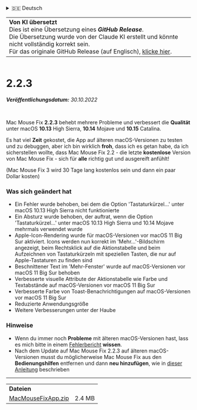 <details>
<summary>🇩🇪 Deutsch</summary>

[🇬🇧 English (GitHub)](https://github.com/noah-nuebling/mac-mouse-fix/releases/tag/2.2.3)\
[🇦🇩 Català](https://redirect.macmousefix.com/?target=mmf-release&tag=2.2.3&locale=ca)\
**🇩🇪 Deutsch**\
[🇪🇸 Español](https://redirect.macmousefix.com/?target=mmf-release&tag=2.2.3&locale=es)\
[🇫🇷 Français](https://redirect.macmousefix.com/?target=mmf-release&tag=2.2.3&locale=fr)\
[🇮🇩 Indonesia](https://redirect.macmousefix.com/?target=mmf-release&tag=2.2.3&locale=id)\
[🇮🇹 Italiano](https://redirect.macmousefix.com/?target=mmf-release&tag=2.2.3&locale=it)\
[🇭🇺 Magyar](https://redirect.macmousefix.com/?target=mmf-release&tag=2.2.3&locale=hu)\
[🇳🇱 Nederlands](https://redirect.macmousefix.com/?target=mmf-release&tag=2.2.3&locale=nl)\
[🇵🇱 Polski](https://redirect.macmousefix.com/?target=mmf-release&tag=2.2.3&locale=pl)\
[🇧🇷 Português (Brasil)](https://redirect.macmousefix.com/?target=mmf-release&tag=2.2.3&locale=pt-BR)\
[🇵🇹 Português (Portugal)](https://redirect.macmousefix.com/?target=mmf-release&tag=2.2.3&locale=pt-PT)\
[🇷🇴 Română](https://redirect.macmousefix.com/?target=mmf-release&tag=2.2.3&locale=ro)\
[🇸🇪 Svenska](https://redirect.macmousefix.com/?target=mmf-release&tag=2.2.3&locale=sv)\
[🇻🇳 Tiếng Việt](https://redirect.macmousefix.com/?target=mmf-release&tag=2.2.3&locale=vi)\
[🇹🇷 Türkçe](https://redirect.macmousefix.com/?target=mmf-release&tag=2.2.3&locale=tr)\
[🇨🇿 Čeština](https://redirect.macmousefix.com/?target=mmf-release&tag=2.2.3&locale=cs)\
[🇬🇷 Ελληνικά](https://redirect.macmousefix.com/?target=mmf-release&tag=2.2.3&locale=el)\
[🇷🇺 Русский](https://redirect.macmousefix.com/?target=mmf-release&tag=2.2.3&locale=ru)\
[🇺🇦 Українська](https://redirect.macmousefix.com/?target=mmf-release&tag=2.2.3&locale=uk)\
[🇮🇱 עברית](https://redirect.macmousefix.com/?target=mmf-release&tag=2.2.3&locale=he)\
[🇸🇦 العربية](https://redirect.macmousefix.com/?target=mmf-release&tag=2.2.3&locale=ar)\
[🇮🇳 हिन्दी](https://redirect.macmousefix.com/?target=mmf-release&tag=2.2.3&locale=hi)\
[🇹🇭 ไทย](https://redirect.macmousefix.com/?target=mmf-release&tag=2.2.3&locale=th)\
[🇨🇳 中文 (简体)](https://redirect.macmousefix.com/?target=mmf-release&tag=2.2.3&locale=zh-Hans)\
[🇨🇳 中文 (繁體)](https://redirect.macmousefix.com/?target=mmf-release&tag=2.2.3&locale=zh-Hant)\
[🇭🇰 中文（香港)](https://redirect.macmousefix.com/?target=mmf-release&tag=2.2.3&locale=zh-HK)\
[🇯🇵 日本語](https://redirect.macmousefix.com/?target=mmf-release&tag=2.2.3&locale=ja)\
[🇰🇷 한국어](https://redirect.macmousefix.com/?target=mmf-release&tag=2.2.3&locale=ko)\
[Help translate Mac Mouse Fix to different languages!](https://github.com/noah-nuebling/mac-mouse-fix/discussions/731)
</details>
<table align=><td>
<b>Von KI übersetzt</b><br>
Dies ist eine Übersetzung eines <b><em>GitHub Release</em></b>.<br>
Die Übersetzung wurde von der Claude KI erstellt und könnte nicht vollständig korrekt sein.<br>
Für das originale GitHub Release (auf Englisch), <a href="https://github.com/noah-nuebling/mac-mouse-fix/releases/tag/2.2.3">klicke hier</a>.
</td></table>

<table></table>

# 2.2.3
***Veröffentlichungsdatum:** 30.10.2022*

<br>

Mac Mouse Fix **2.2.3** behebt mehrere Probleme und verbessert die **Qualität** unter macOS **10.13** High Sierra, **10.14** Mojave und **10.15** Catalina.

Es hat viel **Zeit** gekostet, die App auf älteren macOS-Versionen zu testen und zu debuggen, aber ich bin wirklich **froh**, dass ich es getan habe, da ich sicherstellen wollte, dass Mac Mouse Fix 2.2 - die letzte **kostenlose** Version von Mac Mouse Fix - sich für **alle** richtig gut und ausgereift anfühlt!

(Mac Mouse Fix 3 wird 30 Tage lang kostenlos sein und dann ein paar Dollar kosten)

### Was sich geändert hat

- Ein Fehler wurde behoben, bei dem die Option 'Tastaturkürzel...' unter macOS 10.13 High Sierra nicht funktionierte
- Ein Absturz wurde behoben, der auftrat, wenn die Option 'Tastaturkürzel...' unter macOS 10.13 High Sierra und 10.14 Mojave mehrmals verwendet wurde
- Apple-Icon-Rendering wurde für macOS-Versionen vor macOS 11 Big Sur aktiviert. Icons werden nun korrekt im 'Mehr...'-Bildschirm angezeigt, beim Rechtsklick auf die Aktionstabelle und beim Aufzeichnen von Tastaturkürzeln mit speziellen Tasten, die nur auf Apple-Tastaturen zu finden sind
- Beschnittener Text im 'Mehr-Fenster' wurde auf macOS-Versionen vor macOS 11 Big Sur behoben
- Verbesserte visuelle Attribute der Aktionstabelle wie Farbe und Textabstände auf macOS-Versionen vor macOS 11 Big Sur
- Verbesserte Farbe von Toast-Benachrichtigungen auf macOS-Versionen vor macOS 11 Big Sur
- Reduzierte Anwendungsgröße
- Weitere Verbesserungen unter der Haube

### Hinweise

- Wenn du immer noch **Probleme** mit älteren macOS-Versionen hast, lass es mich bitte in einem [Fehlerbericht](https://noah-nuebling.github.io/mac-mouse-fix-feedback-assistant/?type=bug-report) **wissen**.
- Nach dem Update auf Mac Mouse Fix 2.2.3 auf älteren macOS-Versionen musst du möglicherweise Mac Mouse Fix aus den **Bedienungshilfen** entfernen und dann **neu hinzufügen**, wie in [dieser Anleitung](https://github.com/noah-nuebling/mac-mouse-fix/discussions/101) beschrieben

---

<table align="start">
<tr>
    <td colspan=2>
        <b>Dateien</b>
    </td>
</tr>
<tr>
    <td><a href="https://github.com/noah-nuebling/mac-mouse-fix/releases/download/2.2.3/MacMouseFixApp.zip">MacMouseFixApp.zip</a></td>
    <td>2.4 MB</td>
</tr>
</table>